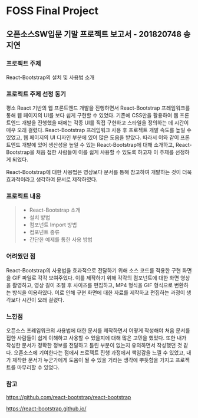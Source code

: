 # FOSS Final Project

## 오픈소스SW입문 기말 프로젝트 보고서 - 201820748 송지연

### 프로젝트 주제

React-Bootstrap의 설치 및 사용법 소개

### 프로젝트 주제 선정 동기

평소 React 기반의 웹 프론트엔드 개발을 진행하면서 React-Bootstrap 프레임워크를 통해 웹 페이지의 UI를 보다 쉽게 구현할 수 있었다. 기존에 CSS만을 활용하여 웹 프론트엔드 개발을 진행했을 때에는 각종 UI를 직접 구현하고 스타일을 정의하는 데 시간이 매우 오래 걸렸다. React-Bootstrap 프레임워크 사용 후 프로젝트 개발 속도를 높일 수 있었고, 웹 페이지의 UI 디자인 부분에 있어 많은 도움을 받았다. 따라서 이와 같이 프론트엔드 개발에 있어 생산성을 높일 수 있는 React-Bootstrap에 대해 소개하고, React-Bootstrap을 처음 접한 사람들이 이를 쉽게 사용할 수 있도록 하고자 이 주제를 선정하게 되었다.

React-Bootstrap에 대한 사용법은 영상보다 문서를 통해 참고하여 개발하는 것이 더욱 효과적이라고 생각하여 문서로 제작하였다.

### 프로젝트 내용

> - React-Bootstrap 소개
> - 설치 방법
> - 컴포넌트 Import 방법
> - 컴포넌트 종류
> - 간단한 예제를 통한 사용 방법

### 어려웠던 점

React-Bootstrap의 사용법을 효과적으로 전달하기 위해 소스 코드를 적용한 구현 화면을 GIF 파일로 각각 보여주었다. 이를 제작하기 위해 각각의 컴포넌트에 대한 화면 영상을 촬영하고, 영상 길이 조절 후 사이즈를 편집하고, MP4 형식을 GIF 형식으로 변환하는 방식을 이용하였다. 이로 인해 구현 화면에 대한 자료를 제작하고 편집하는 과정이 생각보다 시간이 오래 걸렸다.

### 느낀점

오픈소스 프레임워크의 사용법에 대한 문서를 제작하면서 어떻게 작성해야 처음 문서를 접한 사람들이 쉽게 이해하고 사용할 수 있을지에 대해 많은 고민을 했었다. 또한 내가 작성한 문서가 정확한 정보를 전달하고 틀린 부분이 없는지 유의하면서 작성했던 것 같다. 오픈소스에 기여한다는 점에서 프로젝트 진행 과정에서 책임감을 느낄 수 있었고, 내가 제작한 문서가 누군가에게 도움이 될 수 있을 거라는 생각에 뿌듯함을 가지고 프로젝트를 마무리할 수 있었다.

### 참고

https://github.com/react-bootstrap/react-bootstrap

https://react-bootstrap.github.io/
